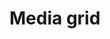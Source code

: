 # Media grid

<ad-media-grid>
  <img loading="eager" src="https://upload.wikimedia.org/wikipedia/commons/c/cf/Northern_Lights_02.jpg" alt="">
  <img loading="eager" src="https://upload.wikimedia.org/wikipedia/commons/0/07/Aurore_australe_-_Aurora_australis.jpg" alt="">
  <img loading="eager" src="https://upload.wikimedia.org/wikipedia/commons/1/1d/Red_and_green_aurora.jpg" alt="">
  <img loading="eager" src="https://upload.wikimedia.org/wikipedia/commons/thumb/4/4c/Moon_and_Aurora.jpg/800px-Moon_and_Aurora.jpg" alt="">
  <img loading="eager" src="https://upload.wikimedia.org/wikipedia/commons/thumb/a/aa/Polarlicht_2.jpg/800px-Polarlicht_2.jpg" alt="">
</ad-media-grid>
